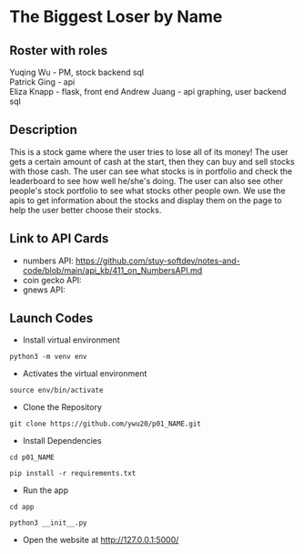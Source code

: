 # The Biggest Loser by Name

## Roster with roles 
Yuqing Wu -  PM, stock backend sql  
Patrick Ging -  api  
Eliza Knapp -  flask, front end
Andrew Juang -  api graphing, user backend sql

## Description 
This is a stock game where the user tries to lose all of its money! The user gets a certain amount of cash at the start, then they can buy and sell stocks with those cash. The user can see what stocks is in portfolio and check the leaderboard to see how well he/she's doing. The user can also see other people's stock portfolio to see what stocks other people own. We use the apis to get information about the stocks and display them on the page to help the user better choose their stocks. 

## Link to API Cards
- numbers API: https://github.com/stuy-softdev/notes-and-code/blob/main/api_kb/411_on_NumbersAPI.md
- coin gecko API: 
- gnews API: 

## Launch Codes 
- Install virtual environment <br>
```
python3 -m venv env
```
- Activates the virtual environment
```
source env/bin/activate
```

- Clone the Repository <br>
```
git clone https://github.com/ywu20/p01_NAME.git
``` 

- Install Dependencies <br>
```
cd p01_NAME
```
```
pip install -r requirements.txt
```
- Run the app
```
cd app
```
```
python3 __init__.py
```

- Open the website at http://127.0.0.1:5000/
